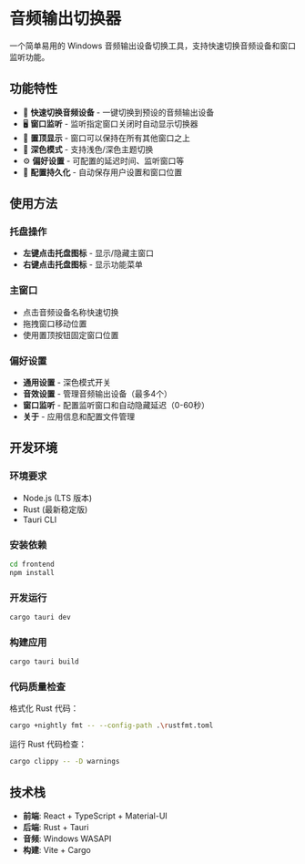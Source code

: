 # 音频输出切换器

一个简单易用的 Windows 音频输出设备切换工具，支持快速切换音频设备和窗口监听功能。

## 功能特性

- 🎵 **快速切换音频设备** - 一键切换到预设的音频输出设备
- 🖥️ **窗口监听** - 监听指定窗口关闭时自动显示切换器
- 📌 **置顶显示** - 窗口可以保持在所有其他窗口之上
- 🌙 **深色模式** - 支持浅色/深色主题切换
- ⚙️ **偏好设置** - 可配置的延迟时间、监听窗口等
- 💾 **配置持久化** - 自动保存用户设置和窗口位置

## 使用方法

### 托盘操作
- **左键点击托盘图标** - 显示/隐藏主窗口
- **右键点击托盘图标** - 显示功能菜单

### 主窗口
- 点击音频设备名称快速切换
- 拖拽窗口移动位置
- 使用置顶按钮固定窗口位置

### 偏好设置
- **通用设置** - 深色模式开关
- **音效设置** - 管理音频输出设备（最多4个）
- **窗口监听** - 配置监听窗口和自动隐藏延迟（0-60秒）
- **关于** - 应用信息和配置文件管理

## 开发环境

### 环境要求
- Node.js (LTS 版本)
- Rust (最新稳定版)
- Tauri CLI

### 安装依赖
```bash
cd frontend
npm install
```

### 开发运行
```bash
cargo tauri dev
```

### 构建应用
```bash
cargo tauri build
```

### 代码质量检查

格式化 Rust 代码：
```bash
cargo +nightly fmt -- --config-path .\rustfmt.toml
```

运行 Rust 代码检查：
```bash
cargo clippy -- -D warnings
```

## 技术栈

- **前端**: React + TypeScript + Material-UI
- **后端**: Rust + Tauri
- **音频**: Windows WASAPI
- **构建**: Vite + Cargo
